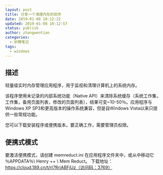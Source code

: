```yaml
---
layout: post
title: 分享一个清理内存的软件
date: 2019-01-08 10:12:22
updated: 2019-01-08 10:12:57
status: publish
author: zhangwentian
categories: 
  - 折腾笔记
tags: 
  - windows
---
```



描述
--

轻量级实时内存管理应用程序，用于监视和清理计算机上的系统内存。

该程序使用未记录的内部系统功能（Native API）来清除系统缓存（系统工作集，工作集，备用页面列表，修改的页面列表），结果可变~10-50％。应用程序与Windows XP SP3和更高版本的操作系统兼容，但是自Windows Vista以来只提供一些常规功能。

您可以下载安装程序或便携版本。要正确工作，需要管理员权限。

便携式模式
-----

要激活便携模式，请创建 memreduct.ini 在应用程序文件夹中，或从中移动它 ％APPDATA％\ Henry ++ \ Mem Reduct。
下载地址：https://cloud.189.cn/t/rI7RriABFjUz（访问码：3769）